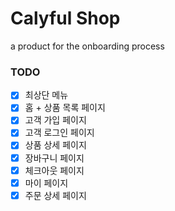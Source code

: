 # Calyful Shop
a product for the onboarding process

### TODO
- [x] 최상단 메뉴
- [x] 홈 + 상품 목록 페이지
- [x] 고객 가입 페이지
- [x] 고객 로그인 페이지
- [x] 상품 상세 페이지
- [x] 장바구니 페이지 
- [x] 체크아웃 페이지
- [x] 마이 페이지
- [x] 주문 상세 페이지
